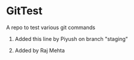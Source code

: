 # GitTest
A repo to test various git commands

1. Added this line by Piyush on branch "staging"

2. Added by Raj Mehta
